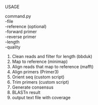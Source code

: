 #
USAGE

command.py \
	-file \
	-reference (optional) \
	-forward primer \
	-reverse primer \
	-length \
	-quality


1. Clean reads and filter for length (bbduk)
2. Map to reference (minimap)
3. Align reads that map to reference (mafft)
4. Align primers (Primer3)
5. Orient seq (custom script)
6. Trim primers (custom script)
7. Generate consensus
8. BLASTn result
9. output text file with coverage

